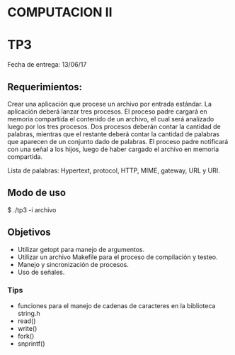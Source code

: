 # COMPUTACION II


# TP3

Fecha de entrega: 13/06/17


## Requerimientos:

Crear una aplicación que procese un archivo por entrada estándar. La aplicación deberá 
lanzar tres procesos. El proceso padre cargará en memoria compartida el contenido de
un archivo, el cual será analizado luego por los tres procesos. Dos procesos deberán
contar la cantidad de palabras, mientras que el restante deberá contar la cantidad de
palabras que aparecen de un conjunto dado de palabras. El proceso padre notificará
con una señal a los hijos, luego de haber cargado el archivo en memoria compartida.

Lista de palabras: Hypertext, protocol, HTTP, MIME, gateway, URL y URI. 

## Modo de uso

$ ./tp3 -i archivo


## Objetivos

* Utilizar getopt para manejo de argumentos.
* Utilizar un archivo Makefile para el proceso de compilación y testeo.
* Manejo y sincronización de procesos.
* Uso de señales.


### Tips

* funciones para el manejo de cadenas de caracteres en la biblioteca string.h
* read()
* write()
* fork()
* snprintf()
